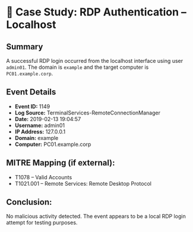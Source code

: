 # 🧾 Case Study: RDP Authentication – Localhost

## Summary
A successful RDP login occurred from the localhost interface using user `admin01`. The domain is `example` and the target computer is `PC01.example.corp`.

## Event Details
- **Event ID:** 1149
- **Log Source:** TerminalServices-RemoteConnectionManager
- **Date:** 2019-02-13 19:04:57
- **Username:** admin01
- **IP Address:** 127.0.0.1
- **Domain:** example
- **Computer:** PC01.example.corp

## MITRE Mapping (if external):
- T1078 – Valid Accounts
- T1021.001 – Remote Services: Remote Desktop Protocol

## Conclusion:
No malicious activity detected. The event appears to be a local RDP login attempt for testing purposes.

